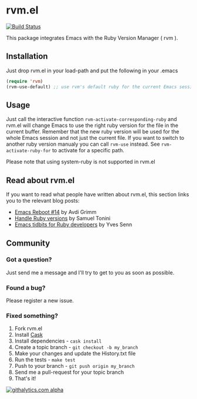 rvm.el
======

[![Build Status](https://secure.travis-ci.org/senny/rvm.el.png?branch=master)](https://travis-ci.org/senny/rvm.el)

This package integrates Emacs with the Ruby Version Manager ( rvm ).

Installation
------------

Just drop rvm.el in your load-path and put the following in your .emacs

```lisp
(require 'rvm)
(rvm-use-default) ;; use rvm's default ruby for the current Emacs session
```

Usage
-----
Just call the interactive function `rvm-activate-corresponding-ruby` and rvm.el will change Emacs to use the right ruby version for the file in the current buffer. Remember that the new ruby version will be used for the whole Emacs session and not just the current file. If you want to switch to another ruby version manualy you can call `rvm-use` instead. See `rvm-activate-ruby-for` to activate for a specific path.

Please note that using system-ruby is not supported in rvm.el

Read about rvm.el
-----------------
If you want to read what people have written about rvm.el, this section links you to the relevant blog posts:

* [Emacs Reboot #14](http://devblog.avdi.org/2011/10/11/rvm-el-and-inf-ruby-emacs-reboot-14/) by Avdi Grimm
* [Handle Ruby versions](http://emacsrookie.com/2011/10/01/handle-ruby-versions/) by Samuel Tonini
* [Emacs tidbits for Ruby developers](http://blog.senny.ch/blog/2012/10/06/emacs-tidbits-for-ruby-developers/) by Yves Senn

Community
---------
### Got a question?

Just send me a message and I'll try to get to you as soon as possible.

### Found a bug?

Please register a new issue.

### Fixed something?

1. Fork rvm.el
2. Install [Cask](http://cask.github.io/installation)
3. Install dependencies - `cask install`
4. Create a topic branch - `git checkout -b my_branch`
5. Make your changes and update the History.txt file
6. Run the tests - `make test`
7. Push to your branch - `git push origin my_branch`
8. Send me a pull-request for your topic branch
9. That's it!

[![githalytics.com alpha](https://cruel-carlota.pagodabox.com/1d29c9887166f4a171a86d895a548c61 "githalytics.com")](http://githalytics.com/senny/rvm.el)
